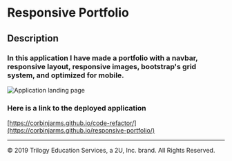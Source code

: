 # Responsive Portfolio
## Description
### In this application I have made a portfolio with a navbar, responsive layout, responsive images, bootstrap's grid system, and optimized for mobile. 
![Application landing page](./assets/Screenshot.PNG)
### Here is a link to the deployed application
[https://corbinjarms.github.io/code-refactor/](https://corbinjarms.github.io/responsive-portfolio/)
- - -
© 2019 Trilogy Education Services, a 2U, Inc. brand. All Rights Reserved.